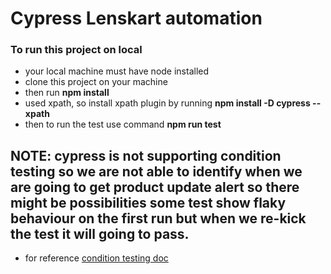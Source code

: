 # Cypress Lenskart automation
### To run this project on local
- your local machine must have node installed 
- clone this project on your machine
- then run **npm install**
- used xpath, so install xpath plugin by running **npm install -D cypress --xpath**
- then to run the test use command **npm run test**
  

## NOTE: cypress is not supporting condition testing so we are not able to identify when we are going to get product update alert so there might be possibilities some test show flaky behaviour on the first run but when we re-kick the test it will going to pass.
- for reference [condition testing doc](https://docs.cypress.io/guides/core-concepts/conditional-testing#Error-Recovery)

